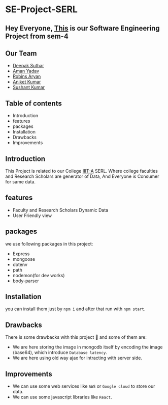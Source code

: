 # SE-Project-SERL

## Hey Everyone, [This](https://se-project-serl.vercel.app/) is our Software Engineering Project from sem-4

## Our Team

- [Deepak Suthar](https://github.com/deepaksuthar40128)
- [Aman Yadav](https://github.com/deepaksuthar40128)
- [Robins Aryan](https://github.com/deepaksuthar40128)
- [Aniket Kumar](https://github.com/deepaksuthar40128)
- [Sushant Kumar](https://github.com/deepaksuthar40128)

## Table of contents

- Introduction
- features
- packages
- Installation
- Drawbacks
- Improvements


## Introduction
This Project is related to our College [IIIT-A](https://www.iiita.ac.in/) SERL. Where college faculties and Research Scholars are generator of Data, And Everyone is Consumer for same data.

 ## features
 
 - Faculty and Research Scholars Dynamic Data
 - User Friendly view

 ## packages
 we use following packages in this project:
 - Express
 - mongoose
 - dotenv
 - path
 - nodemon(for dev works)
 - body-parser

 ## Installation
 
 you can install them just by `npm i` and after that run with `npm start`.
 
 
  ## Drawbacks
 
 There is some drawbacks with this project 🙁 and some of them are:
 
 - We are here storing the image in mongodb itself by encoding the image (base64), which introduce `Database latency`.
 - We are here using old way ajax for intracting with server side.


 ## Improvements
 
 - We can use some web services like `AWS` or `Google cloud` to store our data.
 - We can use some javascript libraries like `React`.
